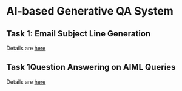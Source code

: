 # AI-based Generative QA System

## Task 1: Email Subject Line Generation
Details are [here](https://github.com/anukvma/group18_final_project/tree/main/email_subject_generation)
## Task 1Question Answering on AIML Queries
Details are [here](https://github.com/anukvma/group18_final_project/tree/main/aiml_question_answers)
